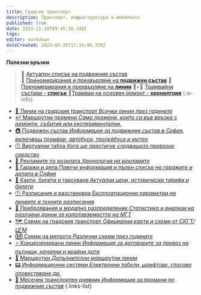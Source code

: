 ```yaml
---
title: Градски транспорт
description: Транспорт, инфраструктура и мобилност
published: true
date: 2023-11-18T09:45:30.348Z
tags: 
editor: markdown
dateCreated: 2022-04-26T17:16:46.376Z
---
```


**Полезни връзки**

> 📝 [Актуален списък на подвижния състав](/bg/public-transport/fleet-list/actual)   
> 🔢 [Преномерирания и прехвърляне на **подвижен състав**](/bg/public-transport/renumbering)
> 🔢 [Преномерирания и прехвърляне на **линии**](/bg/public-transport/line-renumbering)
> 🚋+🚋 [Трамвайни състави - **списък** ](/bg/public-transport/tram-compositions)
> 🚋[Трамваи на основен ремонт - **хронолгоия**](/bg/public-transport/trams-on-overhaul)
{.is-info}

- [:1234: Линии на градския транспорт *Всички линии през годините*](/bg/public-transport/route-network-and-lines)
- [:leftwards_arrow_with_hook: Маршрутни промени *Само промени, които са във връзка с ремонти, събития или експериментални.*](/bg/public-transport/route-changes)
- [:metro: Подвижен състав *Информация за подвижния състав в София, включващ трамваи, автобуси, тролейбуси и метро*](/bg/public-transport/fleet-list)
- [:clock3: Виртуални табла *Кога ще пристигне следващото превозно средство*](/bg/public-transport/virtual-tables)
- [:art:  Рекламите по возилата *Хронология на рекламите*](/bg/identity/advertisements)
- [:bus: Гаражи и депа *Повече информация и пълен списък на гаражите и депата в София*](/infrastructure/garages-and-depots)
- [:ticket: Карти, билети и таксуване *Актуални цени, исторически тарифи и билети*](/bg/public-transport/tickets)
- [:clock1: Разписания и разстановки *Експлоатационни параметри на линиитe и техните разписания*](/bg/public-transport/schedules)
- [:busts_in_silhouette: Преброявания и модално разпределение  *Статистика и анализи на разлчини данни за използваемостта на МГТ*](/bg/public-transport/passanger-counting)
- [:world_map: Схеми на градския транспорт *Официални карти и схеми от СКГТ/ЦГМ*](/bg/maps-and-schemes)
- [:m: Схеми на метрото *Различни схеми през годините*](/bg/maps-and-schemes/sofia-metro)
- [:star: Концесионирани линии *Информация за договорите за превоз на пътници, начални и крайни дати*](/bg/public-transport/privitised-lines)
- [:minibus: Маршрутки *Допълнителни маршрутни линии*](/bg/public-transport/marshrutki)
- [:pager: Информационни системи *Електронни табели, шрифтове, гласово оповестяване др.*](/bg/public-transport/information-systems-and-management)
- [:notebook_with_decorative_cover: Месечен транспортен дневник *Информация за промени по подвижния състав*](/bg/public-transport/monthly-transport-journal)
{.links-list}

